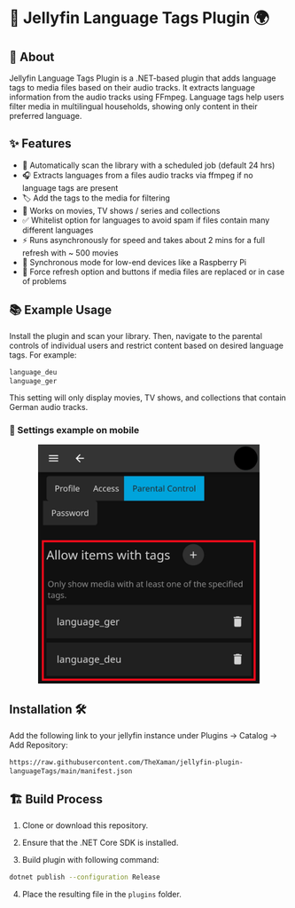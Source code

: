 # 🍿 Jellyfin Language Tags Plugin 🌍

## 📖 About
Jellyfin Language Tags Plugin is a .NET-based plugin that adds language tags to media files based on their audio tracks. It extracts language information from the audio tracks using FFmpeg. Language tags help users filter media in multilingual households, showing only content in their preferred language.

## ✨ Features

- 🔄 Automatically scan the library with a scheduled job (default 24 hrs)
- 🎧 Extracts languages from a files audio tracks via ffmpeg if no language tags are present
- 🏷️ Add the tags to the media for filtering
- 🎥 Works on movies, TV shows / series and collections
- ✅ Whitelist option for languages to avoid spam if files contain many different languages
- ⚡ Runs asynchronously for speed and takes about 2 mins for a full refresh with ~ 500 movies
- 🐢 Synchronous mode for low-end devices like a Raspberry Pi
- 🔄 Force refresh option and buttons if media files are replaced or in case of problems

## 📚 Example Usage
Install the plugin and scan your library. Then, navigate to the parental controls of individual users and restrict content based on desired language tags. For example:
```
language_deu
language_ger
```
This setting will only display movies, TV shows, and collections that contain German audio tracks.

### 📱 Settings example on mobile
<p align="center">
  <img src="Images/example_on_mobile_small.png" alt="Example" width="400">
</p>

## Installation 🛠️
Add the following link to your jellyfin instance under Plugins -> Catalog -> Add Repository:
```
https://raw.githubusercontent.com/TheXaman/jellyfin-plugin-languageTags/main/manifest.json
```

## 🏗️ Build Process

1. Clone or download this repository.

2. Ensure that the .NET Core SDK is installed.

3. Build plugin with following command:

```sh
dotnet publish --configuration Release
```

4. Place the resulting file in the `plugins` folder.
